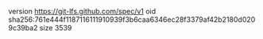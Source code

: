 version https://git-lfs.github.com/spec/v1
oid sha256:761e444f1187116111910939f3b6caa6346ec28f3379af42b2180d0209c39ba2
size 3539
